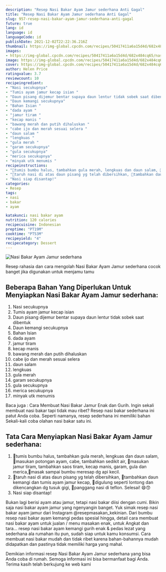 ```yaml
---
description: "Resep Nasi Bakar Ayam Jamur sederhana Anti Gagal"
title: "Resep Nasi Bakar Ayam Jamur sederhana Anti Gagal"
slug: 957-resep-nasi-bakar-ayam-jamur-sederhana-anti-gagal
future: true
lang: id
language: id
languageCode: id
publishDate: 2021-12-02T22:22:36.216Z 
thumbnail: https://img-global.cpcdn.com/recipes/50417411a6a15d4d/682x484cq65/nasi-bakar-ayam-jamur-sederhana-foto-resep-utama.png
images:
- https://img-global.cpcdn.com/recipes/50417411a6a15d4d/682x484cq65/nasi-bakar-ayam-jamur-sederhana-foto-resep-utama.png
image: https://img-global.cpcdn.com/recipes/50417411a6a15d4d/682x484cq65/nasi-bakar-ayam-jamur-sederhana-foto-resep-utama.png
cover: https://img-global.cpcdn.com/recipes/50417411a6a15d4d/682x484cq65/nasi-bakar-ayam-jamur-sederhana-foto-resep-utama.png
author: Helen Price
ratingvalue: 3.7
reviewcount: 10
recipeingredient:
- "Nasi secukupnya"
- "Tumis ayam jamur kecap isian "
- "Daun pisang dijemur bentar supaya daun lentur tidak sobek saat dibentuk "
- "Daun kemangi secukupnya"
- "Bahan Isian "
- "dada ayam "
- "jamur tiram "
- "kecap manis "
- "bawang merah dan putih dihaluskan "
- "cabe ijo dan merah sesuai selera "
- "daun salam "
- "lengkuas "
- "gula merah "
- "garam secukupnya"
- "gula secukupnya"
- "merica secukupnya"
- "minyak utk menumis "
recipeinstructions:
- "🌸tumis bumbu halus, tambahkan gula merah, lengkuas dan daun salam, 🌸masukan potongan ayam, cabe, tambahkan sedikit air, 🌸masukan jamur tiram, tambahkan saos tiram, kecap manis, garam, gula dan merica,🌸masak sampai bumbu meresap dg api kecil."
- "🌸taruh nasi di atas daun pisang yg telah dibersihkan, 🌸tambahkan daun kemangi dan tumis ayam jamur kecap, 🌸digulung seperti lontong dan dikencangkan dg tusuk gigi, 🌸panggang nasi di teflon. Selesai! 😄😙"
- "Nasi siap disantap!"
categories:
- Resep
tags:
- nasi
- bakar
- ayam

katakunci: nasi bakar ayam 
nutrition: 120 calories
recipecuisine: Indonesian
preptime: "PT19M"
cooktime: "PT53M"
recipeyield: "4"
recipecategory: Dessert
---
```



![Nasi Bakar Ayam Jamur sederhana](https://img-global.cpcdn.com/recipes/50417411a6a15d4d/682x484cq65/nasi-bakar-ayam-jamur-sederhana-foto-resep-utama.png)

Resep rahasia dan cara mengolah  Nasi Bakar Ayam Jamur sederhana cocok banget jika digunakan untuk menjamu tamu

<!--inarticleads1-->

## Beberapa Bahan Yang Diperlukan Untuk Menyiapkan Nasi Bakar Ayam Jamur sederhana:

1. Nasi secukupnya
1. Tumis ayam jamur kecap isian 
1. Daun pisang dijemur bentar supaya daun lentur tidak sobek saat dibentuk 
1. Daun kemangi secukupnya
1. Bahan Isian 
1. dada ayam 
1. jamur tiram 
1. kecap manis 
1. bawang merah dan putih dihaluskan 
1. cabe ijo dan merah sesuai selera 
1. daun salam 
1. lengkuas 
1. gula merah 
1. garam secukupnya
1. gula secukupnya
1. merica secukupnya
1. minyak utk menumis 

Baca juga : Cara Membuat Nasi Bakar Jamur Enak dan Gurih. Ingin sekali membuat nasi bakar tapi tidak mau ribet? Resep nasi bakar sederhana ini patut Anda coba. Seperti namanya, resep sederhana ini memiliki bahan Sekali-kali coba olahan nasi bakar satu ini. 

<!--inarticleads2-->

## Tata Cara Menyiapkan Nasi Bakar Ayam Jamur sederhana:

1. 🌸tumis bumbu halus, tambahkan gula merah, lengkuas dan daun salam, 🌸masukan potongan ayam, cabe, tambahkan sedikit air, 🌸masukan jamur tiram, tambahkan saos tiram, kecap manis, garam, gula dan merica,🌸masak sampai bumbu meresap dg api kecil.
1. 🌸taruh nasi di atas daun pisang yg telah dibersihkan, 🌸tambahkan daun kemangi dan tumis ayam jamur kecap, 🌸digulung seperti lontong dan dikencangkan dg tusuk gigi, 🌸panggang nasi di teflon. Selesai! 😄😙
1. Nasi siap disantap!


Bukan lagi berisi ayam atau jamur, tetapi nasi bakar diisi dengan cumi. Bikin saja nasi bakar ayam jamur yang ngenyangin banget. Yuk simak resep nasi bakar ayam jamur dari Instagram @resepmasakan_kekinian. Dari bumbu resep nasi bakar ayam kemangi pedas spesial hingga, detail cara membuat nasi bakar ayam untuk jualan / menu masakan enak, untuk Angkat dan tara… resep nasi bakar ayam kemangi gurih enak &amp; pedas lezat yang sederhana ala rumahan itu pun, sudah siap untuk kamu konsumsi. Cara membuat nasi bakar mudah dan tidak ribet karena bahan-bahannya mudah didapatkan dan pastinya tidak memiliki harga yang mahal. 

Demikian informasi  resep Nasi Bakar Ayam Jamur sederhana   yang bisa Anda coba di rumah. Semoga informasi ini bisa bermanfaat bagi Anda. Terima kasih telah berkujung ke web kami
